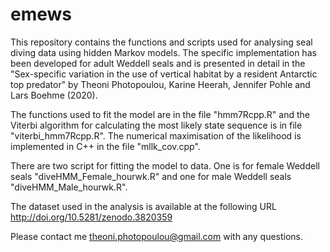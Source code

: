 # emews

This repository contains the functions and scripts used for analysing seal diving data using hidden Markov models. The specific implementation has been developed for adult Weddell seals and is presented in detail in the "Sex-specific variation in the use of vertical habitat by a resident Antarctic top predator" by Theoni Photopoulou, Karine Heerah, Jennifer Pohle and Lars Boehme (2020). 

The functions used to fit the model are in the file "hmm7Rcpp.R" and the Viterbi algorithm for calculating the most likely state sequence is in file "viterbi_hmm7Rcpp.R". The numerical maximisation of the likelihood is implemented in C++ in the file "mllk_cov.cpp". 

There are two script for fitting the model to data. One is for female Weddell seals "diveHMM_Female_hourwk.R" and one for male Weddell seals "diveHMM_Male_hourwk.R".

The dataset used in the analysis is available at the following URL <http://doi.org/10.5281/zenodo.3820359>

Please contact me <theoni.photopoulou@gmail.com> with any questions.